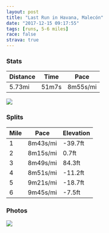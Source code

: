 ```yaml
---
layout: post
title: "Last Run in Havana, Malecón"
date: "2017-12-15 09:17:55"
tags: [runs, 5-6 miles]
race: false
strava: true
---
```


### Stats

| Distance | Time | Pace |
|----------|------|------|
|5.73mi|51m7s|8m55s/mi|

<img src='https://maps.googleapis.com/maps/api/staticmap?maptype=roadmap&path=enc:agflCpbsuNyAqOsK`A{\zj@kEzObMzKzMpZlBx[CxVuGxUb@lCgBrCxNnTrOwL@uCh\_ALuDhIYYaCvBsBaBee@vBy@MoI}AcWsCsBSsOnBkFgI}SuKl@uAiPgCUoAwJwFw@&key=AIzaSyC1MId7bFpkLXNAaYhBSTb8jLyiSqzbDtM&size=800x800&markers=color:yellow|label:S|23.13857,-82.35065&markers=color:green|label:F|23.138450000000006,-82.35141999999996'>

### Splits

| Mile | Pace | Elevation |
|------|------|-----------|
|1|8m43s/mi|-39.7ft|
|2|8m15s/mi|0.7ft|
|3|8m49s/mi|84.3ft|
|4|8m51s/mi|-11.2ft|
|5|9m21s/mi|-18.7ft|
|6|9m45s/mi|-7.5ft|

### Photos
<img src='https://dgtzuqphqg23d.cloudfront.net/p9gu8ICCuQQGPCgY03c9fz_ayYxAZLzSDBHF3Qt2KuA-576x768.jpg'>
